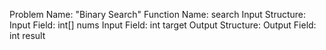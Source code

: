 Problem Name: "Binary Search"
Function Name: search
Input Structure:
Input Field: int[] nums
Input Field: int target
Output Structure: 
Output Field: int result
